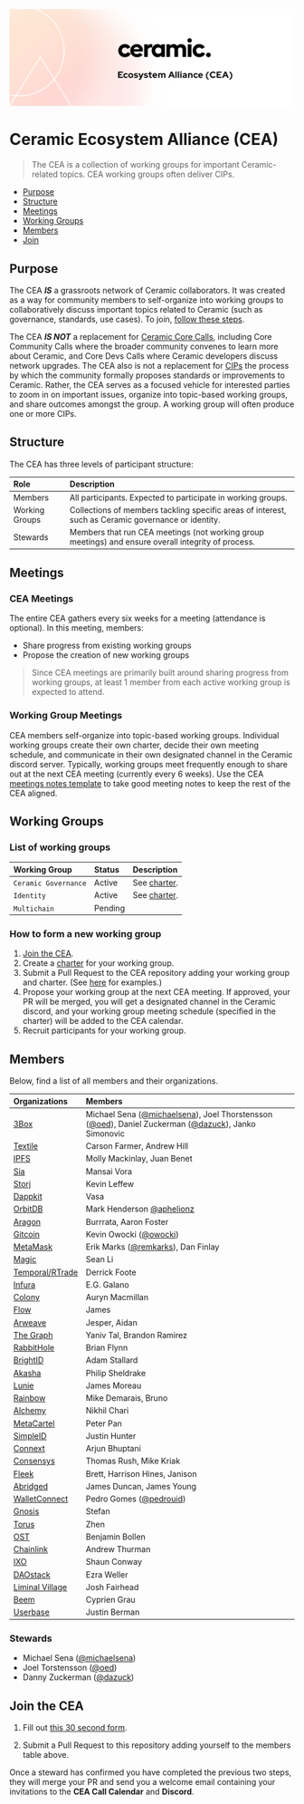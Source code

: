 ![CEA Banner Image](assets/cea-github-readme.png)

# Ceramic Ecosystem Alliance (CEA)

> The CEA is a collection of working groups for important Ceramic-related topics. CEA working groups often deliver CIPs.

- [Purpose](#purpose)
- [Structure](#structure)
- [Meetings](#meetings)
- [Working Groups](#working-groups)
- [Members](#members)
- [Join](#join-the-cea)

## Purpose

The CEA ***IS*** a grassroots network of Ceramic collaborators. It was created as a way for community members to self-organize into working groups to collaboratively discuss important topics related to Ceramic (such as governance, standards, use cases). To join, [follow these steps](#join-the-cea).

The CEA ***IS NOT*** a replacement for [Ceramic Core Calls](https://calendar.google.com/calendar/b/3?cid=Y2VyYW1pYy5uZXR3b3JrX3JsNzFrcXZtNzE4ZGY4aWk2cDZzanNmbDdjQGdyb3VwLmNhbGVuZGFyLmdvb2dsZS5jb20), including Core Community Calls where the broader community convenes to learn more about Ceramic, and Core Devs Calls where Ceramic developers discuss network upgrades. The CEA also is not a replacement for [CIPs](http://github.com/ceramicnetwork/cip) the process by which the community formally proposes standards or improvements to Ceramic.  Rather, the CEA serves as a focused vehicle for interested parties to zoom in on important issues, organize into topic-based working groups, and share outcomes amongst the group. A working group will often produce one or more CIPs.

## Structure

The CEA has three levels of participant structure:

| Role                            | Description            |
| :-------------                  | :-----------              |
| Members            | All participants. Expected to participate in working groups. |
| Working Groups            | Collections of members tackling specific areas of interest, such as Ceramic governance or identity. |
| Stewards                    | Members that run CEA meetings (not working group meetings) and ensure overall integrity of process. |

## Meetings

### CEA Meetings

The entire CEA gathers every six weeks for a meeting (attendance is optional). In this meeting, members:

- Share progress from existing working groups
- Propose the creation of new working groups

> Since CEA meetings are primarily built around sharing progress from working groups, at least 1 member from each active working group is expected to attend.

### Working Group Meetings

CEA members self-organize into topic-based working groups. Individual working groups create their own charter, decide their own meeting schedule, and communicate in their own designated channel in the Ceramic discord server. Typically, working groups meet frequently enough to share out at the next CEA meeting (currently every 6 weeks). Use the CEA [meetings notes template](templates/meeting-notes-template.md) to take good meeting notes to keep the rest of the CEA aligned.

## Working Groups

### List of working groups

| Working Group                   | Status                    | Description |
| :-------------                  | :-----------              | :---------- |
| `Ceramic Governance`            | Active                    | See [charter](working-groups/ceramic-governance/charter.md). |
| `Identity`                      | Active                    | See [charter](working-groups/identity/charter.md). |
| `Multichain`                    | Pending                    |  |

### How to form a new working group

1. [Join the CEA](#join-the-cea).
2. Create a [charter](templates/charter-template.md) for your working group.
3. Submit a Pull Request to the CEA repository adding your working group and charter. (See [here](working-groups) for examples.)
4. Propose your working group at the next CEA meeting. If approved, your PR will be merged, you will get a designated channel in the Ceramic discord, and your working group meeting schedule (specified in the charter) will be added to the CEA calendar.
5. Recruit participants for your working group.

## Members

Below, find a list of all members and their organizations.

| Organizations                     | Members        |
| :-------------                    | :-----------   |
| [3Box](http://3box.io)            | Michael Sena ([@michaelsena](http://github.com/michaelsena)), Joel Thorstensson ([@oed](http://github.com/oed)), Daniel Zuckerman ([@dazuck](http://github.com/dazuck)), Janko Simonovic |
| [Textile](http://textile.io)      | Carson Farmer, Andrew Hill |
| [IPFS](http://ipfs.io)            | Molly Mackinlay, Juan Benet |
| [Sia](https://sia.tech/)          | Mansai Vora |
| [Storj](https://storj.io/)        | Kevin Leffew |
| [Dappkit](https://www.dappkit.io/) | Vasa |
| [OrbitDB](https://orbitdb.org/)   | Mark Henderson [@aphelionz](https://github.com/aphelionz) |
| [Aragon](http://aragon.org)       | Burrrata, Aaron Foster |
| [Gitcoin](http://gitcoin.com)     | Kevin Owocki ([@owocki](http://github.com/owocki)) |
| [MetaMask](http://metamask.io)    | Erik Marks ([@remkarks](http://github.com/rekmarks)), Dan Finlay |
| [Magic](http://magic.link)        | Sean Li |
| [Temporal/RTrade](https://temporal.cloud/) | Derrick Foote |
| [Infura](http://infura.io)        | E.G. Galano |
| [Colony](http://colony.io)        | Auryn Macmillan |
| [Flow](https://www.onflow.org/)   | James |
| [Arweave](http://arweave.org)     | Jesper, Aidan |
| [The Graph](http://thegraph.com)  | Yaniv Tal, Brandon Ramirez |
| [RabbitHole](https://rabbithole.on.fleek.co/#/) | Brian Flynn |
| [BrightID](http://brightid.org)   | Adam Stallard |
| [Akasha](https://akasha.org/)     | Philip Sheldrake |
| [Lunie](https://lunie.io/)        | James Moreau |
| [Rainbow](https://rainbow.me/)    | Mike Demarais, Bruno |
| [Alchemy](http://alchemyapi.io)   | Nikhil Chari |
| [MetaCartel](https://www.metacartel.org/) | Peter Pan |
| [SimpleID](https://www.simpleid.xyz/) | Justin Hunter |
| [Connext](https://connext.network/) | Arjun Bhuptani |
| [Consensys](https://consensys.net/) | Thomas Rush, Mike Kriak
| [Fleek](https://fleek.co/)        | Brett, Harrison Hines, Janison |
| [Abridged](https://www.abridged.io/) | James Duncan, James Young |
| [WalletConnect](https://walletconnect.org/) | Pedro Gomes ([@pedrouid](http://github.com/pedrouid)) |
| [Gnosis](https://gnosis.io/) | Stefan |
| [Torus](https://tor.us/) | Zhen |
| [OST](https://ost.com/) | Benjamin Bollen |
| [Chainlink](https://ost.com/) | Andrew Thurman |
| [IXO](https://ixo.world) | Shaun Conway |
| [DAOstack](https://daostack.io/) | Ezra Weller |
| [Liminal Village](https://liminalvillage.com) | Josh Fairhead |
| [Beem](http://www.watchbeem.com/) | Cyprien Grau |
| [Userbase](https://userbase.com/) | Justin Berman |

### Stewards

- Michael Sena ([@michaelsena](http://github.com/michaelsena))
- Joel Torstensson ([@oed](http://github.com/oed))
- Danny Zuckerman ([@dazuck](http://github.com/dazuck))

## Join the CEA

1. Fill out [this 30 second form](https://danny765911.typeform.com/to/AAFtVN). 

2. Submit a Pull Request to this repository adding yourself to the members table above.

Once a steward has confirmed you have completed the previous two steps, they will merge your PR and send you a welcome email containing your invitations to the **CEA Call Calendar** and **Discord**.

